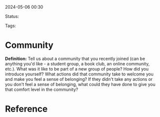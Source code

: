 2024-05-06 00:30

Status: 

Tags: 

# Community

**Definition:** Tell us about a community that you recently joined (can be anything you'd like - a student group, a book club, an online community, etc.). What was it like to be part of a new group of people? How did you introduce yourself? What actions did that community take to welcome you and make you feel a sense of belonging? If they didn't take any actions or you don't feel a sense of belonging, what could they have done to give you that comfort level in the community?


# Reference
